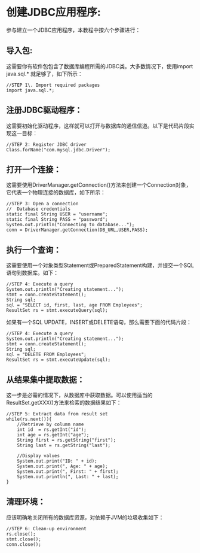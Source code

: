 # 创建JDBC应用程序:

参与建立一个JDBC应用程序，本教程中按六个步骤进行：

## 导入包:

这需要你有软件包包含了数据库编程所需的JDBC类。大多数情况下，使用import java.sql.* 就足够了，如下所示：

```
//STEP 1\. Import required packages
import java.sql.*;

```

## 注册JDBC驱动程序：

这需要初始化驱动程序，这样就可以打开与数据库的通信信道。以下是代码片段实现这一目标：

```
//STEP 2: Register JDBC driver
Class.forName("com.mysql.jdbc.Driver");

```

## 打开一个连接：

这需要使用DriverManager.getConnection()方法来创建一个Connection对象，它代表一个物理连接的数据库，如下所示：

```
//STEP 3: Open a connection
//  Database credentials
static final String USER = "username";
static final String PASS = "password";
System.out.println("Connecting to database...");
conn = DriverManager.getConnection(DB_URL,USER,PASS);

```

## 执行一个查询：

这需要使用一个对象类型Statement或PreparedStatement构建，并提交一个SQL语句到数据库。如下：

```
//STEP 4: Execute a query
System.out.println("Creating statement...");
stmt = conn.createStatement();
String sql;
sql = "SELECT id, first, last, age FROM Employees";
ResultSet rs = stmt.executeQuery(sql);

```

如果有一个SQL UPDATE，INSERT或DELETE语句，那么需要下面的代码片段：

```
//STEP 4: Execute a query
System.out.println("Creating statement...");
stmt = conn.createStatement();
String sql;
sql = "DELETE FROM Employees";
ResultSet rs = stmt.executeUpdate(sql);

```

## 从结果集中提取数据：

这一步是必需的情况下，从数据库中获取数据。可以使用适当的ResultSet.getXXX()方法来检索的数据结果如下：

```
//STEP 5: Extract data from result set
while(rs.next()){
    //Retrieve by column name
    int id  = rs.getInt("id");
    int age = rs.getInt("age");
    String first = rs.getString("first");
    String last = rs.getString("last");

    //Display values
    System.out.print("ID: " + id);
    System.out.print(", Age: " + age);
    System.out.print(", First: " + first);
    System.out.println(", Last: " + last);
}

```

## 清理环境：

应该明确地关闭所有的数据库资源，对依赖于JVM的垃圾收集如下：

```
//STEP 6: Clean-up environment
rs.close();
stmt.close();
conn.close();

```

